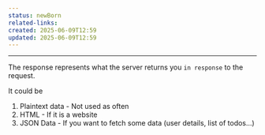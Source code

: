 ```yaml
---
status: newBorn
related-links: 
created: 2025-06-09T12:59
updated: 2025-06-09T12:59
---
```

---


The response represents what the server returns you `in response` to the request.

It could be
1. Plaintext data - Not used as often
2. HTML - If it is a website
3. JSON Data - If you want to fetch some data (user details, list of todos…)

